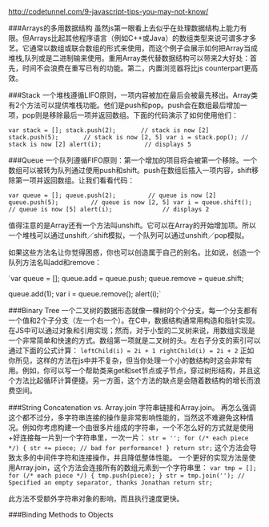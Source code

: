 http://codetunnel.com/9-javascript-tips-you-may-not-know/


###Arrays的多用数据结构
虽然js第一眼看上去似乎在处理数据结构上能力有限。但Arrays比起其他程序语言（例如C++或Java）的数组类型来说可谓多才多艺。它通常以数组或联合数组的形式来使用，而这个例子会展示如何把Array当成堆栈,队列或是二进制输来使用。重用Array类代替数据结构可以带来2大好处：首先，时间不会浪费在重写已有的功能。第二，内置浏览器将比js counterpart更高效。

###Stack
一个堆栈遵循LIFO原则，一项内容被加在最后会被最先移出。Array类有2个方法可以提供堆栈功能。他们是push和pop。push会在数组最后增加一项，pop则是移除最后一项并返回数组。下面的代码演示了如何使用他们：

`var stack = [];
stack.push(2);       // stack is now [2]
stack.push(5);       // stack is now [2, 5]
var i = stack.pop(); // stack is now [2]
alert(i);            // displays 5`

###Queue
一个队列遵循FIFO原则：第一个增加的项目将会被第一个移除。一个数组可以被转为队列通过使用push和shift。push在数组后插入一项内容，shift移除第一项并返回数组。让我们看看代码：

`var queue = [];
queue.push(2);         // queue is now [2]
queue.push(5);         // queue is now [2, 5]
var i = queue.shift(); // queue is now [5]
alert(i);              // displays 2`

值得注意的是Array还有一个方法叫unshift。它可以在Array的开始增加项。所以一个堆栈可以通过unshift／shift模拟，一个队列可以通过unshift／pop模拟。

如果这些方法名让你觉得困惑，你也可以创造属于自己的别名。比如说，创造一个队列方法名叫add和remove：

`var queue = [];
queue.add = queue.push;
queue.remove = queue.shift;

queue.add(1);
var i = queue.remove();
alert(i);`

###Binary Tree
一个二叉树的数据形态就像一棵树的个个分支。每一个分支都有一个值和2个子分支（左一个右一个）。在C中，数据结构通常用构造和指针实现。在JS中可以通过对象和引用实现；然而，对于小型的二叉树来说，用数组实现是一个非常简单和快速的方式。数组第一项就是二叉树的头。左右子分支的索引可以通过下面的公式计算：
`leftChild(i) = 2i + 1
rightChild(i) = 2i + 2`
正如你所见，这样的方法在js中并不复杂，但当你处理一个小的数结构时这会非常有用。例如，你可以写一个帮助类来get和set节点或子节点，穿过树形结构，并且这个方法比起循环计算便捷。另一方面，这个方法的缺点是会随着数结构的增长而浪费空间。

###String Concatenation vs. Array.join
字符串链接和Array.join。
再怎么强调这个都不过分，多字符串连接的操作是非常影响性能的，当然这不难避免这种情况。例如你考虑构建一个由很多片组成的字符串，一个不怎么好的方式就是使用+好连接每一片到一个字符串里，一次一片：
`str = '';
for (/* each piece */) {
  str += piece; // bad for performance!
}
return str;`
这个方法会导致太多的中间件字符和连接操作，并且降低整体性能。
一个更好的实现方法是使用Array.join，这个方法会连接所有的数组元素到一个字符串里：
`var tmp = [];
for (/* each piece */) {
  tmp.push(piece);
}
str = tmp.join(''); // Specified an empty separator, thanks Jonathan
return str;`

此方法不受额外字符串对象的影响，而且执行速度更快。

###Binding Methods to Objects